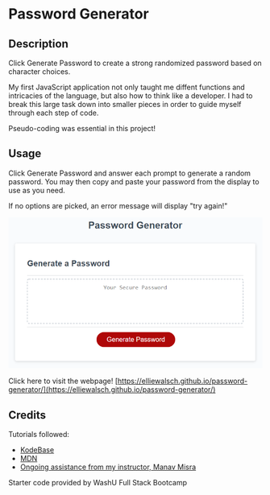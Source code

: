 # Password Generator

## Description

Click Generate Password to create a strong randomized password based on character choices. 

My first JavaScript application not only taught me diffent functions and intricacies of the language, but also how to think like a developer. I had to break this large task down into smaller pieces in order to guide myself through each step of code.

Pseudo-coding was essential in this project!

## Usage

Click Generate Password and answer each prompt to generate a random password. You may then copy and paste your password from the display to use as you need. 

If no options are picked, an error message will display "try again!"

![Password generator webpage](assets/03-javascript-homework-demo.png)

Click here to visit the webpage! [https://elliewalsch.github.io/password-generator/](https://elliewalsch.github.io/password-generator/)

## Credits

Tutorials followed:

* [KodeBase](https://www.youtube.com/watch?v=rVcphsUupws&ab_channel=KodeBase)
* [MDN](https://developer.mozilla.org/en-US/docs/Web/JavaScript/Reference/Global_Objects/Math/random#getting_a_random_integer_between_two_values_inclusive)
* [Ongoing assistance from my instructor, Manav Misra](https://github.com/manavm1990)


Starter code provided by WashU Full Stack Bootcamp

